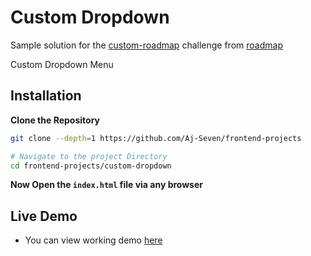 # Custom Dropdown

Sample solution for the [custom-roadmap](https://roadmap.sh/projects/custom-dropdown) challenge from [roadmap](https://roadmap.sh)

Custom Dropdown Menu

## Installation

**Clone the Repository**

```bash
git clone --depth=1 https://github.com/Aj-Seven/frontend-projects

# Navigate to the project Directory
cd frontend-projects/custom-dropdown
```

**Now Open the `index.html` file via any browser**

## Live Demo

- You can view working demo [here](https://aj-seven.github.io/frontend-projects/custom-dropdown)
